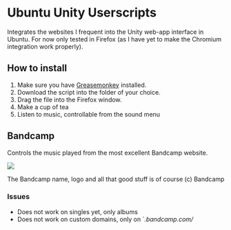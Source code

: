 # Ubuntu Unity Userscripts

Integrates the websites I frequent into the Unity web-app interface in Ubuntu. For now only tested in Firefox
(as I have yet to make the Chromium integration work properly).

## How to install

1. Make sure you have [Greasemonkey]() installed.
2. Download the script into the folder of your choice.
3. Drag the file into the Firefox window.
4. Make a cup of tea
5. Listen to music, controllable from the sound menu


## Bandcamp
Controls the music played from the most excellent Bandcamp website.

![](http://i.imgur.com/R1l0rz7.jpg)

The Bandcamp name, logo and all that good stuff is of course (c) Bandcamp


### Issues
* Does not work on singles yet, only albums
* Does not work on custom domains, only on `*.bandcamp.com/*
